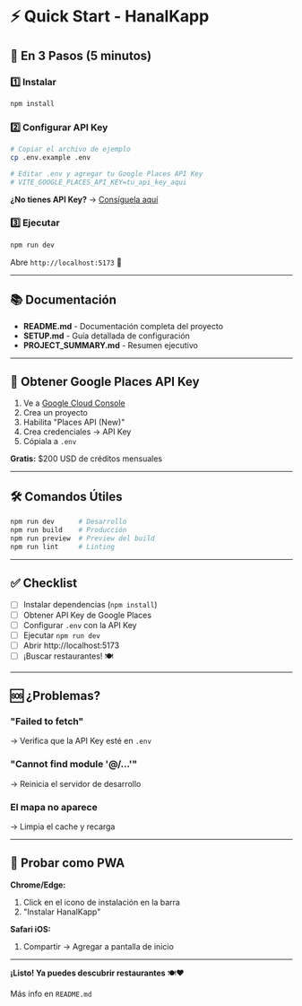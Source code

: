 # ⚡ Quick Start - HanalKapp

## 🚀 En 3 Pasos (5 minutos)

### 1️⃣ Instalar
```bash
npm install
```

### 2️⃣ Configurar API Key
```bash
# Copiar el archivo de ejemplo
cp .env.example .env

# Editar .env y agregar tu Google Places API Key
# VITE_GOOGLE_PLACES_API_KEY=tu_api_key_aqui
```

**¿No tienes API Key?** → [Consíguela aquí](https://console.cloud.google.com/)

### 3️⃣ Ejecutar
```bash
npm run dev
```

Abre `http://localhost:5173` 🎉

---

## 📚 Documentación

- **README.md** - Documentación completa del proyecto
- **SETUP.md** - Guía detallada de configuración
- **PROJECT_SUMMARY.md** - Resumen ejecutivo

---

## 🔑 Obtener Google Places API Key

1. Ve a [Google Cloud Console](https://console.cloud.google.com/)
2. Crea un proyecto
3. Habilita "Places API (New)"
4. Crea credenciales → API Key
5. Cópiala a `.env`

**Gratis:** $200 USD de créditos mensuales

---

## 🛠️ Comandos Útiles

```bash
npm run dev      # Desarrollo
npm run build    # Producción
npm run preview  # Preview del build
npm run lint     # Linting
```

---

## ✅ Checklist

- [ ] Instalar dependencias (`npm install`)
- [ ] Obtener API Key de Google Places
- [ ] Configurar `.env` con la API Key
- [ ] Ejecutar `npm run dev`
- [ ] Abrir http://localhost:5173
- [ ] ¡Buscar restaurantes! 🍽️

---

## 🆘 ¿Problemas?

### "Failed to fetch"
→ Verifica que la API Key esté en `.env`

### "Cannot find module '@/...'"
→ Reinicia el servidor de desarrollo

### El mapa no aparece
→ Limpia el cache y recarga

---

## 📱 Probar como PWA

**Chrome/Edge:**
1. Click en el icono de instalación en la barra
2. "Instalar HanalKapp"

**Safari iOS:**
1. Compartir → Agregar a pantalla de inicio

---

**¡Listo! Ya puedes descubrir restaurantes** 🍽️❤️

Más info en `README.md`
